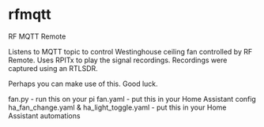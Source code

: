 # rfmqtt
RF MQTT Remote

Listens to MQTT topic to control Westinghouse ceiling fan controlled by RF Remote.
Uses RPITx to play the signal recordings.
Recordings were captured using an RTLSDR.

Perhaps you can make use of this. Good luck.

fan.py - run this on your pi
fan.yaml - put this in your Home Assistant config
ha_fan_change.yaml & ha_light_toggle.yaml - put this in your Home Assistant automations
